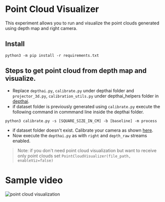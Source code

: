# Point Cloud Visualizer

This experiment allows you to run and visualize the point clouds generated using depth map and right camera.


## Install
```
python3 -m pip install -r requirements.txt
```

## Steps to get point cloud from depth map and visualize.

- Replace `depthai.py`, `calibrate.py` under depthai folder and `projector_3d.py`, `calibration_utils.py` under depthai_helpers folder in [depthai](https://github.com/luxonis/depthai/tree/master).
- if dataset folder is previously generated using `calibrate.py` execute the following command in commmand line inside the depthai folder.
```
python3 calibrate.py -s [SQUARE_SIZE_IN_CM] -b [baseline] -m process
```
- if dataset folder doesn't exist. Calibrate your camera as shown [here](https://docs.luxonis.com/tutorials/stereo_calibration/).
-  Now execute the `depthai.py` as with `right` and `depth_raw` streams enabled.


> Note: if you don't need point cloud visualization but want to receive only point clouds set `PointCloudVisualizer(file_path, enableViz=false)`


# Sample video
![point cloud visualization](https://media.giphy.com/media/W2Es1aC7N0XZIlyRmf/giphy.gif)
